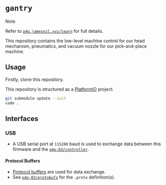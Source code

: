 # `gantry`

> [!NOTE]
> Refer to [`p4p.jamesnzl.xyz/learn`](https://p4p.jamesnzl.xyz/learn) for full details.

This repository contains the low-level machine control for our head mechanism, pneumatics, and vacuum nozzle for our pick-and-place machine.

## Usage

Firstly, clone this repository.

This repository is structured as a [PlatformIO](https://platformio.org/) project.

```sh
git submodule update --init
code .
```

## Interfaces

### USB

- A USB serial port at `115200` baud is used to exchange data between this firmware and the [`p4p-83/controller`](https://github.com/p4p-83/controller).

#### Protocol Buffers

- [Protocol buffers](https://protobuf.dev/overview/) are used for data exchange.
- See [`p4p-83/protobufs`](https://github.com/p4p-83/protobufs) for the `.proto` definition(s).
